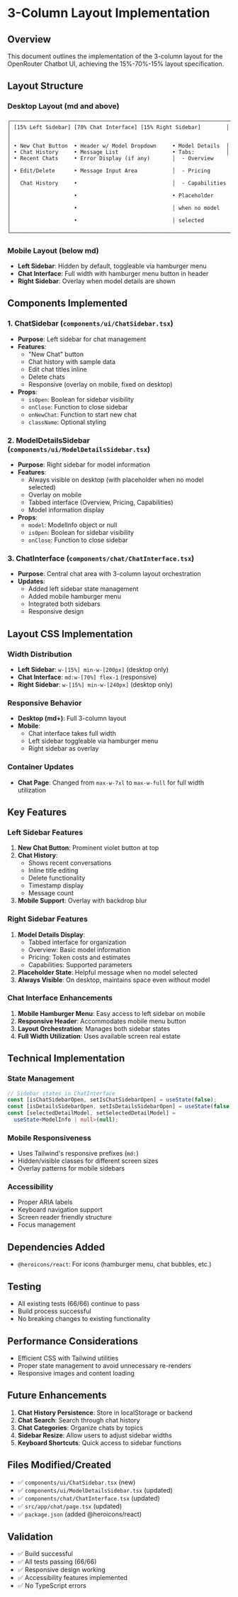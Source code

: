 # 3-Column Layout Implementation

## Overview

This document outlines the implementation of the 3-column layout for the OpenRouter Chatbot UI, achieving the 15%-70%-15% layout specification.

## Layout Structure

### Desktop Layout (md and above)

```
┌─────────────────────────────────────────────────────────────────────┐
│ [15% Left Sidebar] [70% Chat Interface] [15% Right Sidebar]        │
│                                                                     │
│ • New Chat Button  • Header w/ Model Dropdown     • Model Details  │
│ • Chat History     • Message List                 • Tabs:          │
│ • Recent Chats     • Error Display (if any)       │  - Overview      │
│ • Edit/Delete      • Message Input Area           │  - Pricing       │
│   Chat History     •                              │  - Capabilities  │
│                    •                              • Placeholder     │
│                    •                              │ when no model   │
│                    •                              │ selected        │
└─────────────────────────────────────────────────────────────────────┘
```

### Mobile Layout (below md)

- **Left Sidebar**: Hidden by default, toggleable via hamburger menu
- **Chat Interface**: Full width with hamburger menu button in header
- **Right Sidebar**: Overlay when model details are shown

## Components Implemented

### 1. ChatSidebar (`components/ui/ChatSidebar.tsx`)

- **Purpose**: Left sidebar for chat management
- **Features**:
  - "New Chat" button
  - Chat history with sample data
  - Edit chat titles inline
  - Delete chats
  - Responsive (overlay on mobile, fixed on desktop)
- **Props**:
  - `isOpen`: Boolean for sidebar visibility
  - `onClose`: Function to close sidebar
  - `onNewChat`: Function to start new chat
  - `className`: Optional styling

### 2. ModelDetailsSidebar (`components/ui/ModelDetailsSidebar.tsx`)

- **Purpose**: Right sidebar for model information
- **Features**:
  - Always visible on desktop (with placeholder when no model selected)
  - Overlay on mobile
  - Tabbed interface (Overview, Pricing, Capabilities)
  - Model information display
- **Props**:
  - `model`: ModelInfo object or null
  - `isOpen`: Boolean for sidebar visibility
  - `onClose`: Function to close sidebar

### 3. ChatInterface (`components/chat/ChatInterface.tsx`)

- **Purpose**: Central chat area with 3-column layout orchestration
- **Updates**:
  - Added left sidebar state management
  - Added mobile hamburger menu
  - Integrated both sidebars
  - Responsive design

## Layout CSS Implementation

### Width Distribution

- **Left Sidebar**: `w-[15%] min-w-[200px]` (desktop only)
- **Chat Interface**: `md:w-[70%] flex-1` (responsive)
- **Right Sidebar**: `w-[15%] min-w-[240px]` (desktop only)

### Responsive Behavior

- **Desktop (md+)**: Full 3-column layout
- **Mobile**:
  - Chat interface takes full width
  - Left sidebar toggleable via hamburger menu
  - Right sidebar as overlay

### Container Updates

- **Chat Page**: Changed from `max-w-7xl` to `max-w-full` for full width utilization

## Key Features

### Left Sidebar Features

1. **New Chat Button**: Prominent violet button at top
2. **Chat History**:
   - Shows recent conversations
   - Inline title editing
   - Delete functionality
   - Timestamp display
   - Message count
3. **Mobile Support**: Overlay with backdrop blur

### Right Sidebar Features

1. **Model Details Display**:
   - Tabbed interface for organization
   - Overview: Basic model information
   - Pricing: Token costs and estimates
   - Capabilities: Supported parameters
2. **Placeholder State**: Helpful message when no model selected
3. **Always Visible**: On desktop, maintains space even without model

### Chat Interface Enhancements

1. **Mobile Hamburger Menu**: Easy access to left sidebar on mobile
2. **Responsive Header**: Accommodates mobile menu button
3. **Layout Orchestration**: Manages both sidebar states
4. **Full Width Utilization**: Uses available screen real estate

## Technical Implementation

### State Management

```typescript
// Sidebar states in ChatInterface
const [isChatSidebarOpen, setIsChatSidebarOpen] = useState(false);
const [isDetailsSidebarOpen, setIsDetailsSidebarOpen] = useState(false);
const [selectedDetailModel, setSelectedDetailModel] =
  useState<ModelInfo | null>(null);
```

### Mobile Responsiveness

- Uses Tailwind's responsive prefixes (`md:`)
- Hidden/visible classes for different screen sizes
- Overlay patterns for mobile sidebars

### Accessibility

- Proper ARIA labels
- Keyboard navigation support
- Screen reader friendly structure
- Focus management

## Dependencies Added

- `@heroicons/react`: For icons (hamburger menu, chat bubbles, etc.)

## Testing

- All existing tests (66/66) continue to pass
- Build process successful
- No breaking changes to existing functionality

## Performance Considerations

- Efficient CSS with Tailwind utilities
- Proper state management to avoid unnecessary re-renders
- Responsive images and content loading

## Future Enhancements

1. **Chat History Persistence**: Store in localStorage or backend
2. **Chat Search**: Search through chat history
3. **Chat Categories**: Organize chats by topics
4. **Sidebar Resize**: Allow users to adjust sidebar widths
5. **Keyboard Shortcuts**: Quick access to sidebar functions

## Files Modified/Created

- ✅ `components/ui/ChatSidebar.tsx` (new)
- ✅ `components/ui/ModelDetailsSidebar.tsx` (updated)
- ✅ `components/chat/ChatInterface.tsx` (updated)
- ✅ `src/app/chat/page.tsx` (updated)
- ✅ `package.json` (added @heroicons/react)

## Validation

- ✅ Build successful
- ✅ All tests passing (66/66)
- ✅ Responsive design working
- ✅ Accessibility features implemented
- ✅ No TypeScript errors
